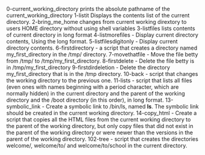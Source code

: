 0-current_working_directory prints the absolute pathname of the current_working_directory
1-listit Displays the contents list of the current directory.
2-bring_me_home changes from current working dirextory to users HOME directory without using shell variables
3-listfiles lists contents of current directory in long format
4-listmorefiles - Display current directory contents, Using the long format.
5-listfilesdigitonly - Display current directory contents.
6-firstdirectory - a script that creates a directory named my_first_directory in the /tmp/ directory.
7-movethatfile - Move the file betty from /tmp/ to /tmp/my_first_directory.
8-firstdelete - Delete the file betty is in /tmp/my_first_directory
9-firstdirdeletion - Delete the directory my_first_directory that is in the /tmp directory.
10-back - script that changes the working directory to the previous one.
11-lists - script that lists all files (even ones with names beginning with a period character, which are normally hidden) in the current directory and the parent of the working directory and the /boot directory (in this order), in long format.
13-symbolic_link - Create a symbolic link to /bin/ls, named __ls__. The symbolic link should be created in the current working directory.
14-copy_html - Create a script that copies all the HTML files from the current working directory to the parent of the working directory, but only copy files that did not exist in the parent of the working directory or were newer than the versions in the parent of the working directory.
102-tree - script that creates the directories welcome/, welcome/to/ and welcome/to/school in the current directory.

